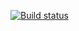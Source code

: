 [![Build status](https://ci.appveyor.com/api/projects/status/u6dl4yhaacgj96mx?svg=true)](https://ci.appveyor.com/project/MarinaOsmanova/ahj-homeworks-env)